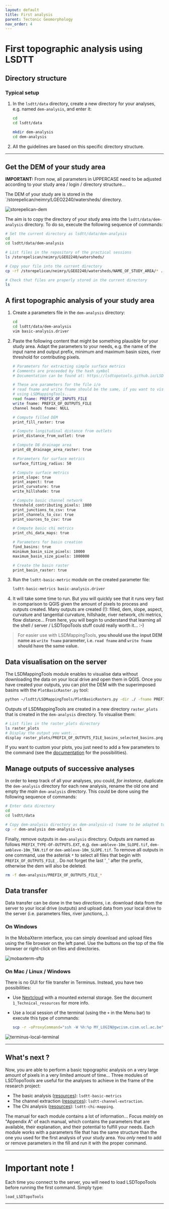 ```yaml
---
layout: default
title: First analysis
parent: Tectonic Geomorphology
nav_order: 4
---
```


# First topographic analysis using LSDTT

## Directory structure

### Typical setup

1.  In the `lsdtt/data` directory, create a new directory for your analyses, e.g. named `dem-analysis`, and enter it:

    ``` bash
    cd
    cd lsdtt/data

    mkdir dem-analysis
    cd dem-analysis
    ```

2.  All the guidelines are based on this specific directory structure.

------------------------------------------------------------------------

## Get the DEM of your study area

**IMPORTANT:** From now, all parameters in UPPERCASE need to be adjusted according to your study area / login / directory structure...

<!-- The DEM of your study are is stored as an archive file `.zip` in the `/storepelican/fclapuyt/LGEO2240-DEM/` directory. -->

The DEM of your study are is stored in the \`/storepelican/neimry/LGEO2240/watersheds/ directory.

![storepelican-dem](imgs/storepelican-dem-new.png)

<!-- The aim is to copy the `.zip` directory of your study area into the `lsdtt/data/dem-analysis` directory, and unzip it into the `inputs` directory. To do so, execute the following sequence of commands: -->

The aim is to copy the directory of your study area into the `lsdtt/data/dem-analysis` directory. To do so, execute the following sequence of commands:

``` bash
# Set the current directory as lsdtt/data/dem-analysis
cd
cd lsdtt/data/dem-analysis

# List files in the repository of the practical sessions
ls /storepelican/neimry/LGEO2240/watersheds/

# Copy your file into the current directory
cp -rf /storepelican/neimry/LGEO2240/watersheds/NAME_OF_STUDY_AREA/* .

# Check that files are properly stored in the current directory
ls
```

## A first topographic analysis of your study area

1.  Create a parameters file in the `dem-analysis` directory:

    ``` bash
    cd
    cd lsdtt/data/dem-analysis
    vim basic-analysis.driver
    ```

2.  Paste the following content that might be something plausible for your study area. Adapt the parameters to your needs, e.g. the name of the input name and output prefix, minimum and maximum basin sizes, river threshold for contributing pixels.

    ``` bash
    # Parameters for extracting simple surface metrics
    # Comments are preceeded by the hash symbol
    # Documentation can be found at: https://lsdtopotools.github.io/LSDTT_documentation/LSDTT_basic_usage.html

    # These are parameters for the file i/o
    # read fname and write fname should be the same, if you want to visualise your outputs
    # using LSDMappingTools...
    read fname: PREFIX_OF_INPUTS_FILE
    write fname: PREFIX_OF_OUTPUTS_FILE
    channel heads fname: NULL

    # Compute filled DEM
    print_fill_raster: true

    # Compute longitudinal distance from outlets
    print_distance_from_outlet: true

    # Compute D8 drainage area
    print_d8_drainage_area_raster: true

    # Parameters for surface metrics
    surface_fitting_radius: 50

    # Compute surface metrics
    print_slope: true
    print_aspect: true
    print_curvature: true
    write_hillshade: true

    # Compute basic channel network
    threshold_contributing_pixels: 1000
    print_junctions_to_csv: true
    print_channels_to_csv: true
    print_sources_to_csv: true

    # Compute basic chi metrics
    print_chi_data_maps: true

    # Parameters for basin creation
    find_basins: true
    minimum_basin_size_pixels: 10000
    maximum_basin_size_pixels: 1000000

    # Create the basin raster
    print_basin_raster: true
    ```

3.  Run the `lsdtt-basic-metric` module on the created parameter file:

    ``` bash
    lsdtt-basic-metrics basic-analysis.driver
    ```

4.  It will take some time to run. But you will quickly see that it runs very fast in comparison to QGIS given the amount of pixels to process and outputs created. Many outputs are created (!): filled, dem, slope, aspect, curvature and tangential curvature, hillshade, river network, chi metrics, flow distance... From here, you will begin to understand that learning all the shell / server / LSDTopoTools stuff could really worth it... :-)

> For easier use with LSDMappingTools, **you should use the input DEM name as `write fname` parameter, i.e. `read fname` and `write fname` should have the same value.**

## Data visualisation on the server

The LSDMappingTools module enables to visualise data without downloading the data on your local drive and open them in QGIS. Once you have created your outputs, you can plot the DEM with the superimposed basins with the `PlotBasicRaster.py` tool:

``` bash
python ~/lsdtt/LSDMappingTools/PlotBasicRasters.py -dir ./ -fname PREFIX_OF_OUTPUTS_FILE -drape_fname PREFIX_OF_OUTPUTS_FILE -PD True -PB True -dpi 300
```

Outputs of LSDMappingTools are created in a new directory `raster_plots` that is created in the `dem-analysis` directory. To visualise them:

``` bash
# List files in the raster_plots directory
ls raster_plots
# Display the output you want...
display raster_plots/PREFIX_OF_OUTPUTS_FILE_basins_selected_basins.png
```

If you want to custom your plots, you just need to add a few parameters to the command (see the [documentation](https://lsdtopotools.github.io/LSDTT_documentation/LSDTT_visualisation.html) for the possibilities).

## Manage outputs of successive analyses

In order to keep track of all your analyses, you could, *for instance*, duplicate the `dem-analysis` directory for each new analysis, rename the old one and empty the *main* `dem-analysis` directory. This could be done using the following sequence of commands:

``` bash
# Enter data directory
cd
cd lsdtt/data

# Copy dem-analysis directory as dem-analysis-v1 (name to be adapted to your needs)
cp -r dem-analysis dem-analysis-v1
```

Finally, remove outputs in `dem-analysis` directory. Outputs are named as follows `PREFIX_TYPE-OF-OUTPUTS.EXT`, e.g. `dem-ambleve-10m_SLOPE.tif`, `dem-ambleve-10m_TAN.tif` or `dem-ambleve-10m_SLOPE.tif`. To remove all outputs in one command, use the asterisk `*` to select all files that begin with `PREFIX_OF_OUTPUTS_FILE_`. Do not forget the last '`_`' after the prefix, otherwise the dem will also be deleted.

``` bash
rm -f dem-analysis/PREFIX_OF_OUTPUTS_FILE_*
```

## Data transfer

Data transfer can be done in the two *directions*, i.e. download data from the server to your local drive (outputs) and upload data from your local drive to the server (i.e. parameters files, river junctions,..).

### On Windows

In the MobaXterm interface, you can simply download and upload files using the file browser on the left panel. Use the buttons on the top of the file browser or right-click on files and directories.

![mobaxterm-sftp](imgs/mobaxterm-sftp.png)

### On Mac / Linux / Windows

There is no GUI for file transfer in Terminus. Instead, you have two possibilities:

-   Use [Nextcloud](https://nextcloud.cism.ucl.ac.be) with a mounted external storage. See the document `1_Technical_resources` for more info.

-   Use a local session of the terminal (using the `+` in the Menu bar) to execute this type of commands:

    ``` bash
    scp -r -oProxyCommand="ssh -W %h:%p MY_LOGIN@gwcism.cism.ucl.ac.be" MY_LOGIN@pelican.cism.ucl.ac.be:PATH_TO_FOLDER_ON_THE_SERVER/* PATH_TO_FOLDER_ON_LOCAL_MACHINE
    ```

![terminus-local-terminal](imgs/terminus-local-terminal.png)

------------------------------------------------------------------------

## What's next ?

Now, you are able to perform a basic topographic analysis on a very large amount of pixels in a very limited amount of time... Three modules of LSDTopoTools are useful for the analyses to achieve in the frame of the research project:

-   The basic analysis ([resources](https://lsdtopotools.github.io/LSDTT_documentation/LSDTT_basic_usage.html)): `lsdtt-basic-metrics`
-   The channel extraction ([resources](https://lsdtopotools.github.io/LSDTT_documentation/LSDTT_channel_extraction.html)): `lsdtt-channel-extraction`.
-   The Chi analysis ([resources](https://lsdtopotools.github.io/LSDTT_documentation/LSDTT_chi_analysis.html)): `lsdtt-chi-mapping`.

The manual for each module contains a lot of information... Focus *mainly* on "Appendix A" of each manual, which contains the parameters that are available, their explanation, and their potential to fulfill your needs. Each module works with a parameters file that has the same structure than the one you used for the first analysis of your study area. You *only* need to add or remove parameters in the fill and run it with the proper command.

------------------------------------------------------------------------

# Important note !

Each time you connect to the server, you will need to load LSDTopoTools before running the first command. Simply type:

``` bash
load_LSDTopoTools
```

------------------------------------------------------------------------